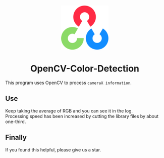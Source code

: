 <p align="center">
  <a href="https://opencv.org/" rel="noopener" target="_blank"><img width="150" src="/OpenCV_logo.svg" alt="OpenCV logo"></a>
</p>

<h1 align="center">OpenCV-Color-Detection</h1>

This program uses OpenCV to process `cameraX information`.   
## Use
Keep taking the average of RGB and you can see it in the log.  
Processing speed has been increased by cutting the library files by about one-third.
## Finally
If you found this helpful, please give us a star.
